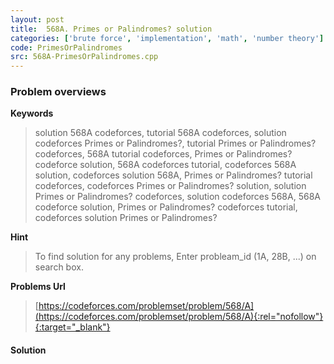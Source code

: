 ```yaml
---
layout: post
title:  568A. Primes or Palindromes? solution
categories: ['brute force', 'implementation', 'math', 'number theory']
code: PrimesOrPalindromes
src: 568A-PrimesOrPalindromes.cpp
---
```

### **Problem overviews**

**Keywords**
> solution 568A codeforces, tutorial 568A codeforces, solution codeforces Primes or Palindromes?, tutorial Primes or Palindromes? codeforces, 568A tutorial codeforces, Primes or Palindromes? codeforce solution, 568A codeforces tutorial, codeforces 568A solution, codeforces solution 568A, Primes or Palindromes? tutorial codeforces, codeforces Primes or Palindromes? solution, solution Primes or Palindromes? codeforces, solution codeforces 568A, 568A codeforce solution, Primes or Palindromes? codeforces tutorial, codeforces solution Primes or Palindromes?

**Hint**
> To find solution for any problems, Enter probleam_id (1A, 28B, ...) on search box. 

**Problems Url**
> [https://codeforces.com/problemset/problem/568/A](https://codeforces.com/problemset/problem/568/A){:rel="nofollow"}{:target="_blank"}

#### **Solution**



